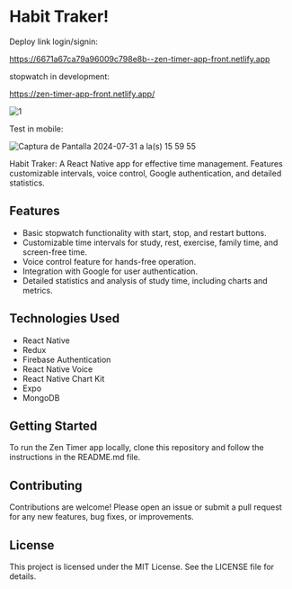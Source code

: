 # Habit Traker!

Deploy link login/signin:

https://6671a67ca79a96009c798e8b--zen-timer-app-front.netlify.app

stopwatch in development:

https://zen-timer-app-front.netlify.app/

![1](https://github.com/user-attachments/assets/3631e448-05c3-45ca-9696-257766b09fe9)

Test in mobile:

![Captura de Pantalla 2024-07-31 a la(s) 15 59 55](https://github.com/user-attachments/assets/2dbc5123-359a-4f94-96f3-d67be7f51eb8)

Habit Traker: A React Native app for effective time management. Features customizable intervals, voice control, Google authentication, and detailed statistics.

## Features
- Basic stopwatch functionality with start, stop, and restart buttons.
- Customizable time intervals for study, rest, exercise, family time, and screen-free time.
- Voice control feature for hands-free operation.
- Integration with Google for user authentication.
- Detailed statistics and analysis of study time, including charts and metrics.

## Technologies Used
- React Native
- Redux
- Firebase Authentication
- React Native Voice
- React Native Chart Kit
- Expo
- MongoDB

## Getting Started
To run the Zen Timer app locally, clone this repository and follow the instructions in the README.md file.

## Contributing
Contributions are welcome! Please open an issue or submit a pull request for any new features, bug fixes, or improvements.

## License
This project is licensed under the MIT License. See the LICENSE file for details.
